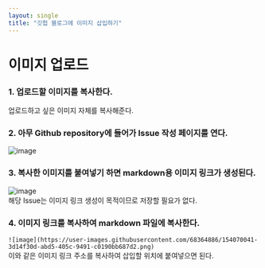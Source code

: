 ```yaml
---
layout: single  
title: "깃헙 블로그에 이미지 삽입하기"  
---  
```


# 이미지 업로드  
### 1. 업로드할 이미지를 복사한다.  
업로드하고 싶은 이미지 자체를 복사해준다.  
  
### 2. 아무 Github repository에 들어가 Issue 작성 페이지를 연다.  
![image](https://user-images.githubusercontent.com/68364886/154069515-6d242f22-7290-4032-a602-c8249394c776.png)
  
### 3. 복사한 이미지를 붙여넣기 하면 markdown용 이미지 링크가 생성된다.  
![image](https://user-images.githubusercontent.com/68364886/154070041-3d14f30d-abd5-405c-9491-c0190bb687d2.png)  
해당 Issue는 이미지 링크 생성이 목적이므로 저장할 필요가 없다.  
  
### 4. 이미지 링크를 복사하여 markdown 파일에 복사한다.  
```![image](https://user-images.githubusercontent.com/68364886/154070041-3d14f30d-abd5-405c-9491-c0190bb687d2.png)```  
이와 같은 이미지 링크 주소를 복사하여 삽입할 위치에 붙여넣으면 된다.  
